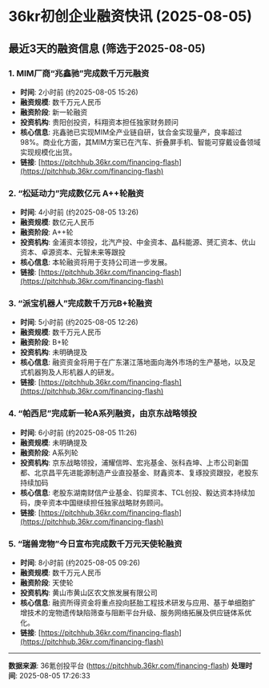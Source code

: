 # 36kr初创企业融资快讯 (2025-08-05)

## 最近3天的融资信息 (筛选于2025-08-05)

### 1. MIM厂商“兆鑫驰”完成数千万元融资
- **时间**: 2小时前 (约2025-08-05 15:26)
- **融资规模**: 数千万元人民币
- **融资阶段**: 新一轮融资
- **投资机构**: 贵阳创投资，科翔资本担任独家财务顾问
- **核心信息**: 兆鑫驰已实现MIM全产业链自研，钛合金实现量产，良率超过98%。商业化方面，其MIM方案已在汽车、折叠屏手机、智能可穿戴设备领域实现规模化出货。
- **链接**: [https://pitchhub.36kr.com/financing-flash](https://pitchhub.36kr.com/financing-flash)

### 2. “松延动力”完成数亿元 A++轮融资
- **时间**: 4小时前 (约2025-08-05 13:26)
- **融资规模**: 数亿元人民币
- **融资阶段**: A++轮
- **投资机构**: 金浦资本领投，北汽产投、中金资本、晶科能源、赟汇资本、优山资本、卓源资本、元智未来等跟投
- **核心信息**: 本轮融资将用于支持公司进一步发展。
- **链接**: [https://pitchhub.36kr.com/financing-flash](https://pitchhub.36kr.com/financing-flash)

### 3. “派宝机器人”完成数千万元B+轮融资
- **时间**: 5小时前 (约2025-08-05 12:26)
- **融资规模**: 数千万元人民币
- **融资阶段**: B+轮
- **投资机构**: 未明确提及
- **核心信息**: 融资资金将用于在广东湛江落地面向海外市场的生产基地，以及足式机器狗及人形机器人的研发。
- **链接**: [https://pitchhub.36kr.com/financing-flash](https://pitchhub.36kr.com/financing-flash)

### 4. “帕西尼”完成新一轮A系列融资，由京东战略领投
- **时间**: 6小时前 (约2025-08-05 11:26)
- **融资规模**: 未明确提及
- **融资阶段**: A系列轮
- **投资机构**: 京东战略领投，浦耀信晔、宏兆基金、张科垚坤、上市公司新国都、北京昌平先进能源制造产业直投基金、财鑫资本、复琢投资跟投，老股东持续加码
- **核心信息**: 老股东湖南财信产业基金、钧犀资本、TCL创投、毅达资本持续加码，庚辛资本中国继续担任独家战略财务顾问。
- **链接**: [https://pitchhub.36kr.com/financing-flash](https://pitchhub.36kr.com/financing-flash)

### 5. “瑞兽宠物”今日宣布完成数千万元天使轮融资
- **时间**: 8小时前 (约2025-08-05 09:26)
- **融资规模**: 数千万元人民币
- **融资阶段**: 天使轮
- **投资机构**: 黄山市黄山区农文旅发展有限公司
- **核心信息**: 融资所得资金将重点投向胚胎工程技术研发与应用、基于单细胞扩增技术的宠物遗传缺陷筛查与阻断平台升级、服务网络拓展及供应链体系优化。
- **链接**: [https://pitchhub.36kr.com/financing-flash](https://pitchhub.36kr.com/financing-flash)

---

**数据来源**: 36氪创投平台 (https://pitchhub.36kr.com/financing-flash)
**处理时间**: 2025-08-05 17:26:33
